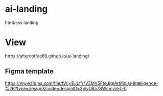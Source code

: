 # ai-landing
html/css landing

# View
https://aftercoffee69.github.io/ai-landing/

## Figma template
https://www.figma.com/file/tWjxiEJLfYrVZMV5FtoJlg/Artificial-Intelligence-%2B?type=design&mode=design&t=XyiyU857SWmnvnEL-0
